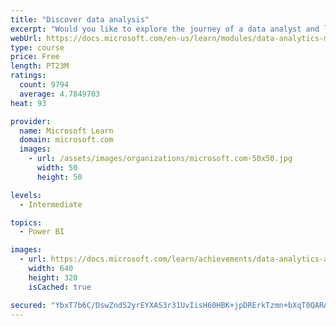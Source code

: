 ```yaml
---
title: "Discover data analysis"
excerpt: "Would you like to explore the journey of a data analyst and learn how a data analyst tells a story with data? In this module, you will explore the different roles in data and learn the different tasks of a data analyst."
webUrl: https://docs.microsoft.com/en-us/learn/modules/data-analytics-microsoft/
type: course
price: Free
length: PT23M
ratings:
  count: 9794
  average: 4.7849703
heat: 93

provider:
  name: Microsoft Learn
  domain: microsoft.com
  images:
    - url: /assets/images/organizations/microsoft.com-50x50.jpg
      width: 50
      height: 50

levels:
  - Intermediate

topics:
  - Power BI

images:
  - url: https://docs.microsoft.com/learn/achievements/data-analytics-and-microsoft-social.png
    width: 640
    height: 320
    isCached: true

secured: "YbxT7b6C/DswZndS2yrEYXAS3r31UvIisH60HBK+jpDRErkTzmn+bXqT0QARAUpxbMxKHgNXB3eMVQpzNZHAna+V3cfDC5CzSH54xnDb/FFKk74ACU5WBzekSvqo9Hk+yQ9FSzhBLG4exGnAYvPw5vLN09g7lkgw1QbUEiOUM/ysPzv4YojnrCZ4bQniOII07vPWKs/zrCRa8L/obgEnh+lZHG0XUAEFiAa9PRg9HtN7tj5DCfiwM5ox52cuJzi71c3osu9ieMvC1O7fCIWGk2qdnIh6ttH58kzRH8QE6UeewVF3s2QyqSWerd17PRwIIuzQ/EIi/semL1GIHTHS/3+8aaUtIsHcQcsPbnkobNK2OUPjC5v1EsizJv0YGveAAd83ZbUQPpjhMnrkEst8WBYVnzl9AHZBlrJkqrvxzk0=;4SNqAzAn7fLHeTRjHQexQg=="
---
```


